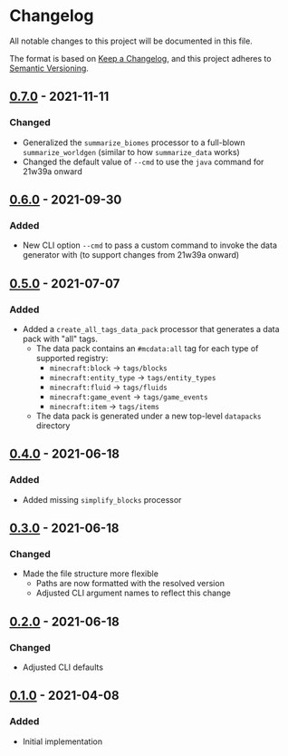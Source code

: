 # Changelog

All notable changes to this project will be documented in this file.

The format is based on [Keep a Changelog](https://keepachangelog.com/en/1.0.0/), and this project adheres to [Semantic Versioning](https://semver.org/spec/v2.0.0.html).

## [0.7.0] - 2021-11-11

### Changed

- Generalized the `summarize_biomes` processor to a full-blown `summarize_worldgen` (similar to how `summarize_data` works)
- Changed the default value of `--cmd` to use the `java` command for 21w39a onward

## [0.6.0] - 2021-09-30

### Added

- New CLI option `--cmd` to pass a custom command to invoke the data generator with (to support changes from 21w39a onward)

## [0.5.0] - 2021-07-07

### Added

- Added a `create_all_tags_data_pack` processor that generates a data pack with "all" tags.
  - The data pack contains an `#mcdata:all` tag for each type of supported registry:
    - `minecraft:block` -> `tags/blocks`
    - `minecraft:entity_type` -> `tags/entity_types`
    - `minecraft:fluid` -> `tags/fluids`
    - `minecraft:game_event` -> `tags/game_events`
    - `minecraft:item` -> `tags/items`
  - The data pack is generated under a new top-level `datapacks` directory

## [0.4.0] - 2021-06-18

### Added

- Added missing `simplify_blocks` processor

## [0.3.0] - 2021-06-18

### Changed

- Made the file structure more flexible
  - Paths are now formatted with the resolved version
  - Adjusted CLI argument names to reflect this change

## [0.2.0] - 2021-06-18

### Changed

- Adjusted CLI defaults

## [0.1.0] - 2021-04-08

### Added

- Initial implementation

[unreleased]: https://github.com/Arcensoth/mcgen/compare/v0.7.0...HEAD
[0.7.0]: https://github.com/Arcensoth/mcgen/compare/v0.6.0...v0.7.0
[0.6.0]: https://github.com/Arcensoth/mcgen/compare/v0.5.0...v0.6.0
[0.5.0]: https://github.com/Arcensoth/mcgen/compare/v0.4.0...v0.5.0
[0.4.0]: https://github.com/Arcensoth/mcgen/compare/v0.3.0...v0.4.0
[0.3.0]: https://github.com/Arcensoth/mcgen/compare/v0.2.0...v0.3.0
[0.2.0]: https://github.com/Arcensoth/mcgen/compare/v0.1.0...v0.2.0
[0.1.0]: https://github.com/Arcensoth/mcgen/releases/tag/v0.1.0
